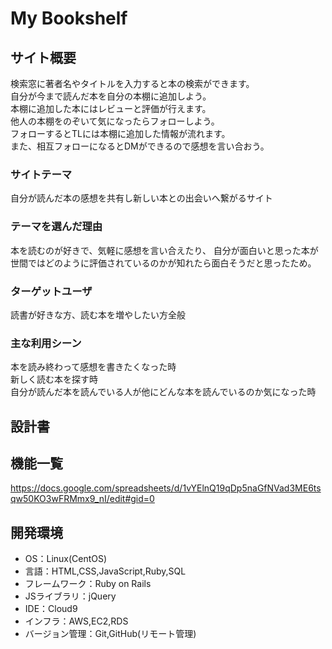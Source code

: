 # My Bookshelf

## サイト概要
検索窓に著者名やタイトルを入力すると本の検索ができます。<br>
自分が今まで読んだ本を自分の本棚に追加しよう。<br>
本棚に追加した本にはレビューと評価が行えます。<br>
他人の本棚をのぞいて気になったらフォローしよう。<br>
フォローするとTLには本棚に追加した情報が流れます。<br>
また、相互フォローになるとDMができるので感想を言い合おう。

### サイトテーマ
自分が読んだ本の感想を共有し新しい本との出会いへ繋がるサイト

### テーマを選んだ理由
本を読むのが好きで、気軽に感想を言い合えたり、
自分が面白いと思った本が世間ではどのように評価されているのかが知れたら面白そうだと思ったため。

### ターゲットユーザ
読書が好きな方、読む本を増やしたい方全般

### 主な利用シーン
本を読み終わって感想を書きたくなった時<br>
新しく読む本を探す時<br>
自分が読んだ本を読んでいる人が他にどんな本を読んでいるのか気になった時
## 設計書

## 機能一覧
https://docs.google.com/spreadsheets/d/1vYElnQ19qDp5naGfNVad3ME6tsqw50KO3wFRMmx9_nI/edit#gid=0

## 開発環境
- OS：Linux(CentOS)
- 言語：HTML,CSS,JavaScript,Ruby,SQL
- フレームワーク：Ruby on Rails
- JSライブラリ：jQuery
- IDE：Cloud9
- インフラ：AWS,EC2,RDS
- バージョン管理：Git,GitHub(リモート管理)
